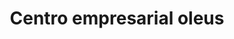 ---
title: "Centro empresarial oleus"
url: /lecheria/centro-empresarial-oleus/
shop: centro comercial
---